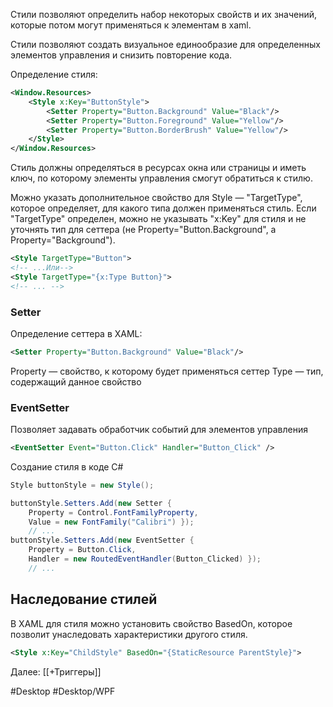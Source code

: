 Стили позволяют определить набор некоторых свойств и их значений, которые потом могут применяться к элементам в xaml.

Стили позволяют создать визуальное единообразие для определенных элементов управления и снизить повторение кода.

Определение стиля:
```xml
<Window.Resources>
	<Style x:Key="ButtonStyle">
		<Setter Property="Button.Background" Value="Black"/>
		<Setter Property="Button.Foreground" Value="Yellow"/>
		<Setter Property="Button.BorderBrush" Value="Yellow"/>
	</Style>
</Window.Resources>
```
Стиль должны определяться в ресурсах окна или страницы и иметь ключ, по которому элементы управления смогут обратиться к стилю.

Можно указать дополнительное свойство для Style — "TargetType", которое определяет, для какого типа должен применяться стиль. Если "TargetType" определен, можно не указывать "x:Key" для стиля и не уточнять тип для сеттера (не Property="Button.Background", а Property="Background").

```xml
<Style TargetType="Button">
<!-- ...Или-->
<Style TargetType="{x:Type Button}">
<!-- ... -->
```

### Setter
Определение сеттера в XAML:
```xml
<Setter Property="Button.Background" Value="Black"/>
```
Property — свойство, к которому будет применяться сеттер
Type — тип, содержащий данное свойство

### EventSetter
Позволяет задавать обработчик событий для элементов управления
```xml
<EventSetter Event="Button.Click" Handler="Button_Click" />
```

Создание стиля в коде C#
```cs
Style buttonStyle = new Style();

buttonStyle.Setters.Add(new Setter {
	Property = Control.FontFamilyProperty,
	Value = new FontFamily("Calibri") });
	// ...
buttonStyle.Setters.Add(new EventSetter {
	Property = Button.Click,
	Handler = new RoutedEventHandler(Button_Clicked) });
	// ...
```

## Наследование стилей
В XAML для стиля можно установить свойство BasedOn, которое позволит унаследовать характеристики другого стиля.
```XML
<Style x:Key="ChildStyle" BasedOn="{StaticResource ParentStyle}">
```

Далее: [[+Триггеры]]

#Desktop #Desktop/WPF